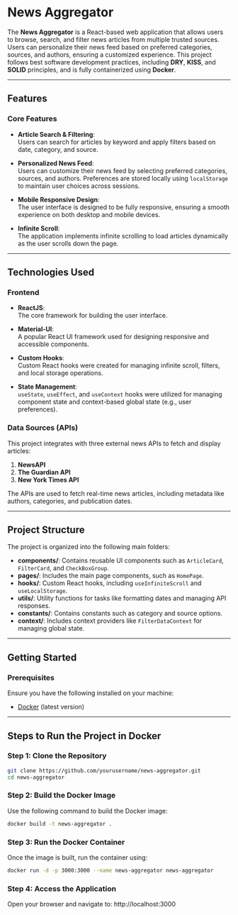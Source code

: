 # News Aggregator

The **News Aggregator** is a React-based web application that allows users to browse, search, and filter news articles from multiple trusted sources. Users can personalize their news feed based on preferred categories, sources, and authors, ensuring a customized experience. This project follows best software development practices, including **DRY**, **KISS**, and **SOLID** principles, and is fully containerized using **Docker**.

---

## Features

### Core Features
- **Article Search & Filtering**:  
  Users can search for articles by keyword and apply filters based on date, category, and source.
  
- **Personalized News Feed**:  
  Users can customize their news feed by selecting preferred categories, sources, and authors. Preferences are stored locally using `localStorage` to maintain user choices across sessions.

- **Mobile Responsive Design**:  
  The user interface is designed to be fully responsive, ensuring a smooth experience on both desktop and mobile devices.

- **Infinite Scroll**:  
  The application implements infinite scrolling to load articles dynamically as the user scrolls down the page.

---

## Technologies Used

### Frontend
- **ReactJS**:  
  The core framework for building the user interface.
  
- **Material-UI**:  
  A popular React UI framework used for designing responsive and accessible components.

- **Custom Hooks**:  
  Custom React hooks were created for managing infinite scroll, filters, and local storage operations.

- **State Management**:  
  `useState`, `useEffect`, and `useContext` hooks were utilized for managing component state and context-based global state (e.g., user preferences).

### Data Sources (APIs)
This project integrates with three external news APIs to fetch and display articles:
1. **NewsAPI**  
2. **The Guardian API**  
3. **New York Times API**  

The APIs are used to fetch real-time news articles, including metadata like authors, categories, and publication dates.

---

## Project Structure

The project is organized into the following main folders:

- **components/**: Contains reusable UI components such as `ArticleCard`, `FilterCard`, and `CheckBoxGroup`.
- **pages/**: Includes the main page components, such as `HomePage`.
- **hooks/**: Custom React hooks, including `useInfiniteScroll` and `useLocalStorage`.
- **utils/**: Utility functions for tasks like formatting dates and managing API responses.
- **constants/**: Contains constants such as category and source options.
- **context/**: Includes context providers like `FilterDataContext` for managing global state.

---

## Getting Started

### Prerequisites
Ensure you have the following installed on your machine:
- [Docker](https://www.docker.com/) (latest version)

---

## Steps to Run the Project in Docker

### Step 1: Clone the Repository  
```bash
git clone https://github.com/yourusername/news-aggregator.git
cd news-aggregator
```
### Step 2: Build the Docker Image
Use the following command to build the Docker image:

```bash
docker build -t news-aggregator .
```
### Step 3: Run the Docker Container
Once the image is built, run the container using:

```bash
docker run -d -p 3000:3000 --name news-aggregator news-aggregator
```

### Step 4: Access the Application
Open your browser and navigate to:
http://localhost:3000